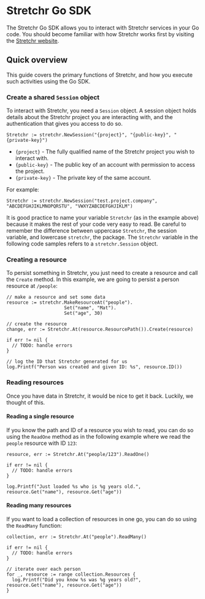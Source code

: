 # Stretchr Go SDK

The Stretchr Go SDK allows you to interact with Stretchr services in your Go code.  You should become familiar with how Stretchr works first by visiting the [Stretchr website](http://www.stretchr.com/).

## Quick overview

This guide covers the primary functions of Stretchr, and how you execute such activities using the Go SDK.

### Create a shared `Session` object

To interact with Stretchr, you need a `Session` object.  A session object holds details about the Stretchr project you are interacting with, and the authentication that gives you access to do so.

    Stretchr := stretchr.NewSession("{project}", "{public-key}", "{private-key}")

  * `{project}` - The fully qualified name of the Stretchr project you wish to interact with.
  * `{public-key}` - The public key of an account with permission to access the project.
  * `{private-key}` - The private key of the same account.
  
For example:

    Stretchr := stretchr.NewSession("test.project.company", "ABCDEFGHJIKLMNOPQRSTU", "VWXYZABCDEFGHJIKLM")

  
It is good practice to name your variable `Stretchr` (as in the example above) because it makes the rest of your code very easy to read.  Be careful to remember the difference between uppercase `Stretchr`, the session variable, and lowercase `stretchr`, the package.  The `Stretchr` variable in the following code samples refers to a `stretchr.Session` object.

### Creating a resource

To persist something in Stretchr, you just need to create a resource and call the `Create` method.  In this example, we are going to persist a person resource at `/people`:

    // make a resource and set some data
    resource := stretchr.MakeResourceAt("people").
                         Set("name", "Mat").
                         Set("age", 30)
    
    // create the resource
    change, err := Stretchr.At(resource.ResourcePath()).Create(resource)
    
    if err != nil {
      // TODO: handle errors
    }
    
    // log the ID that Stretchr generated for us
    log.Printf("Person was created and given ID: %s", resource.ID())
    
### Reading resources

Once you have data in Stretchr, it would be nice to get it back.  Luckily, we thought of this.
    
#### Reading a single resource

If you know the path and ID of a resource you wish to read, you can do so using the `ReadOne` method as in the following example where we read the `people` resource with ID `123`:

    resource, err := Stretchr.At("people/123").ReadOne()
    
    if err != nil {
      // TODO: handle errors
    }
    
    log.Printf("Just loaded %s who is %g years old.", resource.Get("name"), resource.Get("age"))

#### Reading many resources

If you want to load a collection of resources in one go, you can do so using the `ReadMany` function:

    collection, err := Stretchr.At("people").ReadMany()
    
    if err != nil {
      // TODO: handle errors
    }
    
    // iterate over each person
    for _, resource := range collection.Resources {
      log.Printf("Did you know %s was %g years old?", resource.Get("name"), resource.Get("age"))
    }